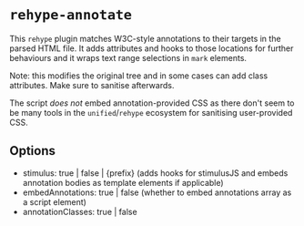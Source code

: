 # `rehype-annotate`

This `rehype` plugin matches W3C-style annotations to their targets in the parsed HTML file. It adds attributes and hooks to those locations for further behaviours and it wraps text range selections in `mark` elements.

Note: this modifies the original tree and in some cases can add class attributes. Make sure to sanitise afterwards.

The script _does not_ embed annotation-provided CSS as there don't seem to be many tools in the `unified`/`rehype` ecosystem for sanitising user-provided CSS.

## Options

- stimulus: true | false | {prefix} (adds hooks for stimulusJS and embeds annotation bodies as template elements if applicable)
- embedAnnotations: true | false (whether to embed annotations array as a script element)
- annotationClasses: true | false